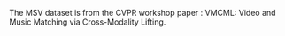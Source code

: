 The MSV dataset is from the CVPR workshop paper : VMCML: Video and Music Matching via Cross-Modality Lifting.
